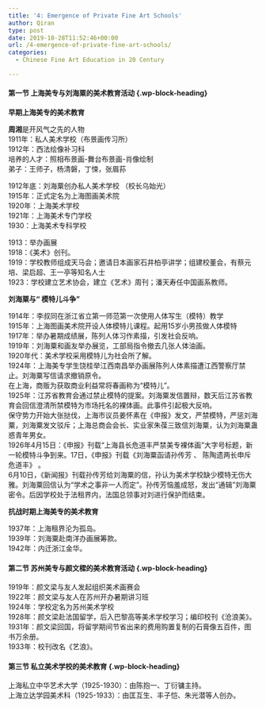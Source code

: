 ```yaml
---
title: '4: Emergence of Private Fine Art Schools'
author: Qiran
type: post
date: 2019-10-28T11:52:46+00:00
url: /4-emergence-of-private-fine-art-schools/
categories:
  - Chinese Fine Art Education in 20 Century

---
```

#### 第一节 上海美专与刘海粟的美术教育活动 {.wp-block-heading}

**早期上海美专的美术教育**

**周湘**是开风气之先的人物  
1911年：私人美术学校（布景画传习所）  
1912年：西法绘像补习科  
培养的人才：照相布景画-舞台布景画-肖像绘制  
弟子：王师子，杨清磐，丁悚，张眉荪

1912年底：刘海粟创办私人美术学校 （校长乌始光）  
1915年：正式定名为上海图画美术院  
1920年：上海美术学校  
1921年：上海美术专门学校  
1930：上海美术专科学校

1913：举办画展  
1918：《美术》创刊。  
1919：学校教师组成天马会；邀请日本画家石井柏亭讲学；组建校董会，有蔡元培、梁启超、王一亭等知名人士  
1923：学校建立艺术协会，建立《艺术》周刊；潘天寿任中国画系教师。

**刘海粟与“ 模特儿斗争”**

1914年：李叔同在浙江省立第一师范第一次使用人体写生（模特）教学  
1915年：上海图画美术院开设人体模特儿课程。起用15岁小男孩做人体模特  
1917年：举办暑期成绩展，陈列人体习作素描，引发社会反响。  
1919年：刘海粟和画友举办展览，工部局指令撤去几张人体油画。  
1920年代：美术学校采用模特儿为社会所了解。  
1924年：上海美专学生饶桂举江西南昌举办画展陈列人体素描遭江西警察厅禁止。刘海粟写信请求撤销原令。  
在上海，商贩为获取商业利益常将春画称为“模特儿”。  
1925年：江苏省教育会通过禁止模特的提案。刘海粟发信置辩，数天后江苏省教育会回信澄清所禁模特为市场托名的裸体画。此事件引起极大反响。  
保守势力开始大张挞伐，上海市议员姜怀素在《申报》发文，严禁模特，严惩刘海粟，刘海粟发文驳斥；上海总商会会长、实业家朱葆三致信刘海粟，认为刘海粟蛊惑青年男女。  
1926年4月15日：《申报》刊载“上海县长危道丰严禁美专裸体画”大字号标题，新一轮模特斗争到来。17日，《申报》刊载《刘海粟函请孙传芳 、 陈陶遗两长申斥危道丰》 。  
6月10日，《新闻报》刊载孙传芳给刘海粟的信，孙认为美术学校缺少模特无伤大雅。刘海粟回信认为“学术之事非一人而定”。孙传芳恼羞成怒，发出“通辑”刘海粟密令。后因学校处于法租界内，法国总领事对刘进行保护而结束。

**抗战时期上海美专的美术教育**

1937年：上海租界沦为孤岛。  
1939年：刘海粟赴南洋办画展筹款。  
1942年：内迁浙江金华。

#### 第二节 苏州美专与颜文樑的美术教育活动 {.wp-block-heading}

1919年：颜文梁与友人发起组织美术画赛会  
1922年：颜文梁与友人在苏州开办暑期讲习班  
1924年：学校定名为苏州美术学校  
1928年：颜文梁赴法国留学，后入巴黎高等美术学校学习；编印校刊《沧浪美》。  
1931年：颜文梁回国，将留学期间节省出来的费用购置复制的石膏像五百件，图书万余册。  
1933年：校刊改名《艺浪》。

#### 第三节 私立美术学校的美术教育 {.wp-block-heading}

上海私立中华艺术大学（1925-1930）：由陈抱一、丁衍镛主持。  
上海立达学园美术科（1925-1933）：由匡互生、丰子恺、朱光潜等人创办。